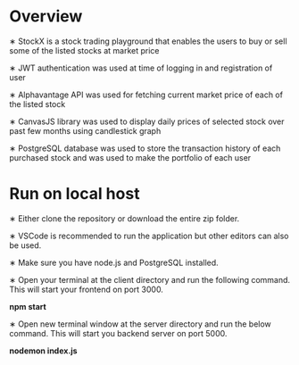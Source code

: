 # Overview

∗ StockX is a stock trading playground that enables the users to buy or sell some of the listed stocks at market price

∗ JWT authentication was used at time of logging in and registration of user

∗ Alphavantage API was used for fetching current market price of each of the listed stock

∗ CanvasJS library was used to display daily prices of selected stock over past few months using candlestick graph

∗ PostgreSQL database was used to store the transaction history of each purchased stock and was used to make the portfolio of each user


# Run on local host

∗ Either clone the repository or download the entire zip folder.

∗ VSCode is recommended to run the application but other editors can also be used.

∗ Make sure you have node.js and PostgreSQL installed.

∗ Open your terminal at the client directory and run the following command. This will start your frontend on port 3000.

**npm start**
 
∗ Open new terminal window at the server directory and run the below command. This will start you backend server on port 5000.

**nodemon index.js**


